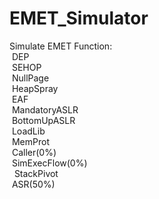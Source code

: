 # EMET_Simulator
Simulate EMET
Function:  
  &nbsp;DEP  
  &nbsp;SEHOP  
  &nbsp;NullPage  
  &nbsp;HeapSpray  
  &nbsp;EAF  
  &nbsp;MandatoryASLR  
  &nbsp;BottomUpASLR  
  &nbsp;LoadLib  
  &nbsp;MemProt  
  &nbsp;Caller(0%)  
  &nbsp;SimExecFlow(0%)  
  &nbsp;&nbsp;StackPivot  
  &nbsp;ASR(50%)  
